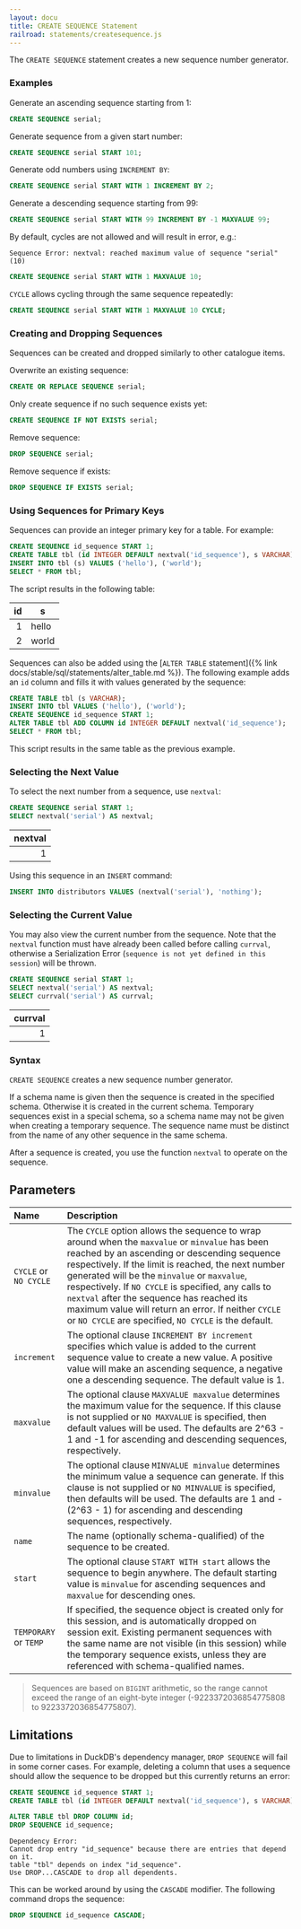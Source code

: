 ```yaml
---
layout: docu
title: CREATE SEQUENCE Statement
railroad: statements/createsequence.js
---
```


The `CREATE SEQUENCE` statement creates a new sequence number generator.

### Examples

Generate an ascending sequence starting from 1:

```sql
CREATE SEQUENCE serial;
```

Generate sequence from a given start number:

```sql
CREATE SEQUENCE serial START 101;
```

Generate odd numbers using `INCREMENT BY`:

```sql
CREATE SEQUENCE serial START WITH 1 INCREMENT BY 2;
```

Generate a descending sequence starting from 99:

```sql
CREATE SEQUENCE serial START WITH 99 INCREMENT BY -1 MAXVALUE 99;
```

By default, cycles are not allowed and will result in error, e.g.:

```console
Sequence Error: nextval: reached maximum value of sequence "serial" (10)
```

```sql
CREATE SEQUENCE serial START WITH 1 MAXVALUE 10;
```

`CYCLE` allows cycling through the same sequence repeatedly:

```sql
CREATE SEQUENCE serial START WITH 1 MAXVALUE 10 CYCLE;
```

### Creating and Dropping Sequences

Sequences can be created and dropped similarly to other catalogue items.

Overwrite an existing sequence:

```sql
CREATE OR REPLACE SEQUENCE serial;
```

Only create sequence if no such sequence exists yet:

```sql
CREATE SEQUENCE IF NOT EXISTS serial;
```

Remove sequence:

```sql
DROP SEQUENCE serial;
```

Remove sequence if exists:

```sql
DROP SEQUENCE IF EXISTS serial;
```

### Using Sequences for Primary Keys

Sequences can provide an integer primary key for a table. For example:

```sql
CREATE SEQUENCE id_sequence START 1;
CREATE TABLE tbl (id INTEGER DEFAULT nextval('id_sequence'), s VARCHAR);
INSERT INTO tbl (s) VALUES ('hello'), ('world');
SELECT * FROM tbl;
```

The script results in the following table:

| id |   s   |
|---:|-------|
| 1  | hello |
| 2  | world |

Sequences can also be added using the [`ALTER TABLE` statement]({% link docs/stable/sql/statements/alter_table.md %}). The following example adds an `id` column and fills it with values generated by the sequence:

```sql
CREATE TABLE tbl (s VARCHAR);
INSERT INTO tbl VALUES ('hello'), ('world');
CREATE SEQUENCE id_sequence START 1;
ALTER TABLE tbl ADD COLUMN id INTEGER DEFAULT nextval('id_sequence');
SELECT * FROM tbl;
```

This script results in the same table as the previous example.

### Selecting the Next Value

To select the next number from a sequence, use `nextval`:

```sql
CREATE SEQUENCE serial START 1;
SELECT nextval('serial') AS nextval;
```

| nextval |
|--------:|
| 1       |

Using this sequence in an `INSERT` command:

```sql
INSERT INTO distributors VALUES (nextval('serial'), 'nothing');
```

### Selecting the Current Value

You may also view the current number from the sequence. Note that the `nextval` function must have already been called before calling `currval`, otherwise a Serialization Error (`sequence is not yet defined in this session`) will be thrown.

```sql
CREATE SEQUENCE serial START 1;
SELECT nextval('serial') AS nextval;
SELECT currval('serial') AS currval;
```

| currval |
|--------:|
| 1       |

### Syntax

<div id="rrdiagram"></div>

`CREATE SEQUENCE` creates a new sequence number generator.

If a schema name is given then the sequence is created in the specified schema. Otherwise it is created in the current schema. Temporary sequences exist in a special schema, so a schema name may not be given when creating a temporary sequence. The sequence name must be distinct from the name of any other sequence in the same schema.

After a sequence is created, you use the function `nextval` to operate on the sequence.

## Parameters

| Name | Description |
|:--|:-----|
| `CYCLE` or `NO CYCLE` | The `CYCLE` option allows the sequence to wrap around when the `maxvalue` or `minvalue` has been reached by an ascending or descending sequence respectively. If the limit is reached, the next number generated will be the `minvalue` or `maxvalue`, respectively. If `NO CYCLE` is specified, any calls to `nextval` after the sequence has reached its maximum value will return an error. If neither `CYCLE` or `NO CYCLE` are specified, `NO CYCLE` is the default. |
| `increment` | The optional clause `INCREMENT BY increment` specifies which value is added to the current sequence value to create a new value. A positive value will make an ascending sequence, a negative one a descending sequence. The default value is 1. |
| `maxvalue` | The optional clause `MAXVALUE maxvalue` determines the maximum value for the sequence. If this clause is not supplied or `NO MAXVALUE` is specified, then default values will be used. The defaults are 2^63 - 1 and -1 for ascending and descending sequences, respectively. |
| `minvalue` | The optional clause `MINVALUE minvalue` determines the minimum value a sequence can generate. If this clause is not supplied or `NO MINVALUE` is specified, then defaults will be used. The defaults are 1 and -(2^63 - 1) for ascending and descending sequences, respectively. |
| `name` | The name (optionally schema-qualified) of the sequence to be created. |
| `start` | The optional clause `START WITH start` allows the sequence to begin anywhere. The default starting value is `minvalue` for ascending sequences and `maxvalue` for descending ones. |
| `TEMPORARY` or `TEMP` | If specified, the sequence object is created only for this session, and is automatically dropped on session exit. Existing permanent sequences with the same name are not visible (in this session) while the temporary sequence exists, unless they are referenced with schema-qualified names. |

> Sequences are based on `BIGINT` arithmetic, so the range cannot exceed the range of an eight-byte integer (-9223372036854775808 to 9223372036854775807).

## Limitations

Due to limitations in DuckDB's dependency manager, `DROP SEQUENCE` will fail in some corner cases.
For example, deleting a column that uses a sequence should allow the sequence to be dropped but this currently returns an error:

```sql
CREATE SEQUENCE id_sequence START 1;
CREATE TABLE tbl (id INTEGER DEFAULT nextval('id_sequence'), s VARCHAR);

ALTER TABLE tbl DROP COLUMN id;
DROP SEQUENCE id_sequence;
```

```console
Dependency Error:
Cannot drop entry "id_sequence" because there are entries that depend on it.
table "tbl" depends on index "id_sequence".
Use DROP...CASCADE to drop all dependents.
```

This can be worked around by using the `CASCADE` modifier.
The following command drops the sequence:

```sql
DROP SEQUENCE id_sequence CASCADE;
```
